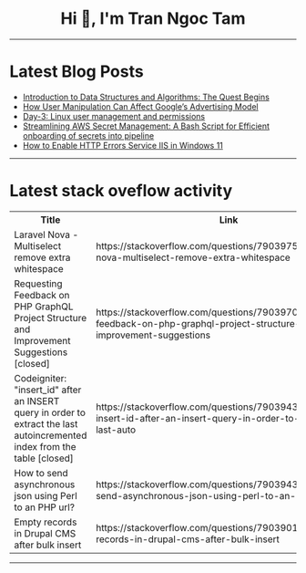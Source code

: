 <h1 align="center">Hi 👋, I'm Tran Ngoc Tam</h1>

---

# Latest Blog Posts 
<!-- BLOG-POST-LIST:START -->
- [Introduction to Data Structures and Algorithms: The Quest Begins](https://dev.to/emmanuelayinde/introduction-to-data-structures-and-algorithms-the-quest-begins-26jn)
- [How User Manipulation Can Affect Google’s Advertising Model](https://dev.to/aashwinkumar/how-user-manipulation-can-affect-googles-advertising-model-jji)
- [Day-3: Linux user management and permissions](https://dev.to/mahhbubferdous/day-3-linux-user-management-and-permissions-22ee)
- [Streamlining AWS Secret Management: A Bash Script for Efficient onboarding of secrets into pipeline](https://dev.to/vijay431/streamlining-aws-secret-management-a-bash-script-for-efficient-onboarding-of-secrets-into-pipeline-422d)
- [How to Enable HTTP Errors Service IIS in Windows 11](https://dev.to/winsides/how-to-enable-http-errors-service-iis-in-windows-11-2ldi)
<!-- BLOG-POST-LIST:END -->

---

# Latest stack oveflow activity
<table>
  <tr><th>Title</th><th>Link</th></tr>
  <!-- STACKOVERFLOW:START --><tr><td>Laravel Nova - Multiselect remove extra whitespace</td><td>https://stackoverflow.com/questions/79039752/laravel-nova-multiselect-remove-extra-whitespace</td></tr><tr><td>Requesting Feedback on PHP GraphQL Project Structure and Improvement Suggestions [closed]</td><td>https://stackoverflow.com/questions/79039708/requesting-feedback-on-php-graphql-project-structure-and-improvement-suggestions</td></tr><tr><td>Codeigniter: &quot;insert_id&quot; after an INSERT query in order to extract the last autoincremented index from the table [closed]</td><td>https://stackoverflow.com/questions/79039439/codeigniter-insert-id-after-an-insert-query-in-order-to-extract-the-last-auto</td></tr><tr><td>How to send asynchronous json using Perl to an PHP url?</td><td>https://stackoverflow.com/questions/79039433/how-to-send-asynchronous-json-using-perl-to-an-php-url</td></tr><tr><td>Empty records in Drupal CMS after bulk insert</td><td>https://stackoverflow.com/questions/79039017/empty-records-in-drupal-cms-after-bulk-insert</td></tr><!-- STACKOVERFLOW:END -->
</table>

---


